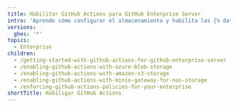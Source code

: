 ```yaml
---
title: Habilitar GitHub Actions para GitHub Enterprise Server
intro: 'Aprende cómo configurar el almacenamiento y habilita las {% data variables.product.prodname_actions %} en {% data variables.product.prodname_ghe_server %}.'
versions:
  ghes: '*'
topics:
  - Enterprise
children:
  - /getting-started-with-github-actions-for-github-enterprise-server
  - /enabling-github-actions-with-azure-blob-storage
  - /enabling-github-actions-with-amazon-s3-storage
  - /enabling-github-actions-with-minio-gateway-for-nas-storage
  - /enforcing-github-actions-policies-for-your-enterprise
shortTitle: Habiligar GitHub Actions
---
```


